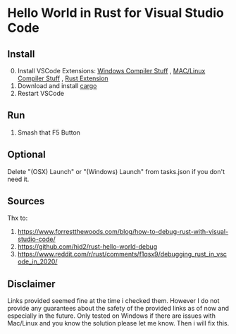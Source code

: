 # Hello World in Rust for Visual Studio Code

## Install

0. Install VSCode Extensions: [Windows Compiler Stuff](https://code.visualstudio.com/docs/languages/cpp) , [MAC/Linux Compiler Stuff](https://marketplace.visualstudio.com/items?itemName=vadimcn.vscode-lldb) , [Rust Extension](https://marketplace.visualstudio.com/items?itemName=rust-lang.rust)
1. Download and install [cargo](https://static.rust-lang.org/rustup/dist/x86_64-pc-windows-msvc/rustup-init.exe)
2. Restart VSCode

## Run

1. Smash that F5 Button

## Optional 

Delete "(OSX) Launch" or "(Windows) Launch" from tasks.json if you don't need it.

## Sources 

Thx to:
 1. https://www.forrestthewoods.com/blog/how-to-debug-rust-with-visual-studio-code/
 2. https://github.com/hid2/rust-hello-world-debug
 2. https://www.reddit.com/r/rust/comments/f1qsx9/debugging_rust_in_vscode_in_2020/

## Disclaimer 

Links provided seemed fine at the time i checked them. 
However I do not provide any guarantees about the safety of the provided links as of now and especially in the future.
Only tested on Windows if there are issues with Mac/Linux and you know the solution please let me know.
Then i will fix this. 
